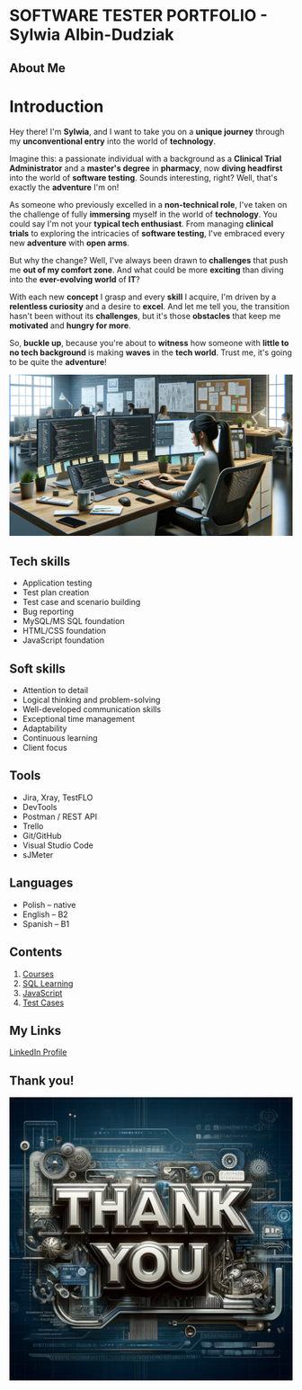 # SOFTWARE TESTER PORTFOLIO - Sylwia Albin-Dudziak

## About Me
# Introduction

Hey there! I'm **Sylwia**, and I want to take you on a **unique journey** through my **unconventional entry** into the world of **technology**.

Imagine this: a passionate individual with a background as a **Clinical Trial Administrator** and a **master's degree** in **pharmacy**, now **diving headfirst** into the world of **software testing**. Sounds interesting, right? Well, that's exactly the **adventure** I'm on!

As someone who previously excelled in a **non-technical role**, I've taken on the challenge of fully **immersing** myself in the world of **technology**. You could say I'm not your **typical tech enthusiast**. From managing **clinical trials** to exploring the intricacies of **software testing**, I've embraced every new **adventure** with **open arms**.

But why the change? Well, I've always been drawn to **challenges** that push me **out of my comfort zone**. And what could be more **exciting** than diving into the **ever-evolving world** of **IT**?

With each new **concept** I grasp and every **skill** I acquire, I'm driven by a **relentless curiosity** and a desire to **excel**. And let me tell you, the transition hasn't been without its **challenges**, but it's those **obstacles** that keep me **motivated** and **hungry for more**.

So, **buckle up**, because you're about to **witness** how someone with **little to no tech background** is making **waves** in the **tech world**. Trust me, it's going to be quite the **adventure**!


![My WebP Image](images/testerWork.webp)


## Tech skills
- Application testing
- Test plan creation
- Test case and scenario building
- Bug reporting
- MySQL/MS SQL foundation
- HTML/CSS foundation
- JavaScript foundation

## Soft skills
- Attention to detail
- Logical thinking and problem-solving
- Well-developed communication skills
- Exceptional time management
- Adaptability
- Continuous learning
- Client focus

## Tools
- Jira, Xray, TestFLO
- DevTools
- Postman / REST API
- Trello
- Git/GitHub
- Visual Studio Code
- sJMeter

## Languages
- Polish – native
- English – B2
- Spanish – B1


## Contents
1. [Courses](courses.md)
1. [SQL Learning](sql_learning.md)
1. [JavaScript](javascript.md)
1. [Test Cases](test_cases.md)

## My Links
[LinkedIn Profile](https://www.linkedin.com/in/sylwia-albin-dudziak/)

## Thank you!

![My WebP Image](images/thankYou.webp)